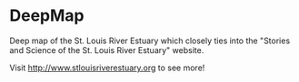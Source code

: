 DeepMap
=======

Deep map of the St. Louis River Estuary which closely ties into the "Stories and Science of the St. Louis River Estuary" website.

Visit http://www.stlouisriverestuary.org to see more!
